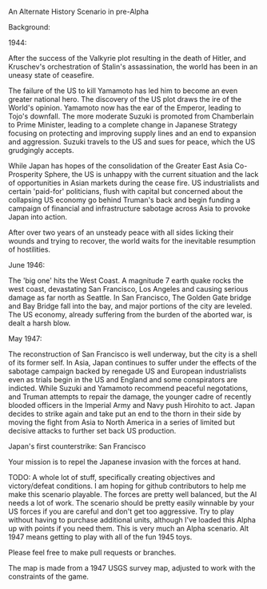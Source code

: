 
An Alternate History Scenario in pre-Alpha

Background:

1944:

After the success of the Valkyrie plot resulting in the death of Hitler, and Kruschev's orchestration of Stalin's assassination, the world has been in an uneasy state of ceasefire.

The failure of the US to kill Yamamoto has led him to become an even greater national hero. The discovery of the US plot draws the ire of the World's opinion. Yamamoto now has the ear of the Emperor, leading to Tojo's downfall. The more moderate Suzuki is promoted from Chamberlain to Prime Minister, leading to a complete change in Japanese Strategy focusing on protecting and improving supply lines and an end to expansion and aggression. Suzuki travels to the US and sues for peace, which the US grudgingly accepts.

While Japan has hopes of the consolidation of the Greater East Asia Co-Prosperity Sphere, the US is unhappy with the current situation and the lack of opportunities in Asian markets during the cease fire. US industrialists and certain 'paid-for' politicians, flush with capital but concerned about the collapsing US economy go behind Truman's back and begin funding a campaign of financial and infrastructure sabotage across Asia to provoke Japan into action.

After over two years of an unsteady peace with all sides licking their wounds and trying to recover, the world waits for the inevitable resumption of hostilities.

June 1946:

The 'big one' hits the West Coast. A magnitude 7 earth quake rocks the west coast, devastating San Francisco, Los Angeles and causing serious damage as far north as Seattle. In San Francisco, The Golden Gate bridge and Bay Bridge fall into the bay, and major portions of the city are leveled. The US economy, already suffering from the burden of the aborted war, is dealt a harsh blow.

May 1947:

The reconstruction of San Francisco is well underway, but the city is a shell of its former self. In Asia, Japan continues to suffer under the effects of the sabotage campaign backed by renegade US and European industrialists even as trials begin in the US and England and some conspirators are indicted. While Suzuki and Yamamoto recommend peaceful negotations, and Truman attempts to repair the damage, the younger cadre of recently blooded officers in the Imperial Army and Navy push Hirohito to act. Japan decides to strike again and take put an end to the thorn in their side by moving the fight from Asia to North America in a series of limited but decisive attacks to further set back US production.

Japan's first counterstrike: San Francisco

Your mission is to repel the Japanese invasion with the forces at hand.

TODO: A whole lot of stuff, specifically creating objectives and victory/defeat conditions. I am hoping for github contributors to help me make this scenario playable.  The forces are pretty well balanced, but the AI needs a lot of work. The scenario should be pretty easily winnable by your US forces if you are careful and don't get too aggressive. Try to play without having to purchase additional units, although I've loaded this Alpha up with points if you need them. This is very much an Alpha scenario.  Alt 1947 means getting to play with all of the fun 1945 toys.

Please feel free to make pull requests or branches.

The map is made from a 1947 USGS survey map, adjusted to work with the constraints of the game.

